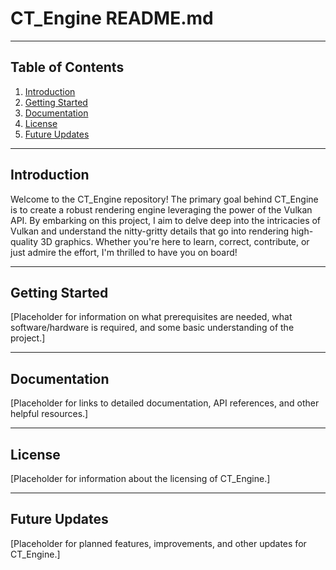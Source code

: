 # CT_Engine README.md

---

## Table of Contents
1. [Introduction](#introduction)
2. [Getting Started](#getting-started)
3. [Documentation](#documentation)
4. [License](#license)
5. [Future Updates](#future-updates)

---

## Introduction
Welcome to the CT_Engine repository! The primary goal behind CT_Engine is to create a robust rendering engine leveraging the power of the Vulkan API. By embarking on this project, I aim to delve deep into the intricacies of Vulkan and understand the nitty-gritty details that go into rendering high-quality 3D graphics. Whether you're here to learn, correct, contribute, or just admire the effort, I'm thrilled to have you on board!

---

## Getting Started
[Placeholder for information on what prerequisites are needed, what software/hardware is required, and some basic understanding of the project.]

---

## Documentation
[Placeholder for links to detailed documentation, API references, and other helpful resources.]

---

## License
[Placeholder for information about the licensing of CT_Engine.]

---

## Future Updates
[Placeholder for planned features, improvements, and other updates for CT_Engine.]


